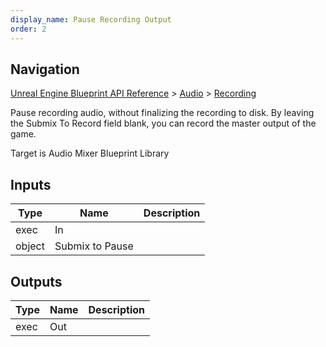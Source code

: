 ```yaml
---
display_name: Pause Recording Output
order: 2
---
```

## Navigation

[Unreal Engine Blueprint API Reference](https://dev.epicgames.com/documentation/en-us/unreal-engine/BlueprintAPI) > [Audio](https://dev.epicgames.com/documentation/en-us/unreal-engine/BlueprintAPI/Audio) > [Recording](https://dev.epicgames.com/documentation/en-us/unreal-engine/BlueprintAPI/Audio/Recording)

Pause recording audio, without finalizing the recording to disk. By leaving the Submix To Record field blank, you can record the master output of the game.

Target is Audio Mixer Blueprint Library

## Inputs

| Type | Name | Description |
| --- | --- | --- |
| exec | In |  |
| object | Submix to Pause |  |

## Outputs

| Type | Name | Description |
| --- | --- | --- |
| exec | Out |  |

